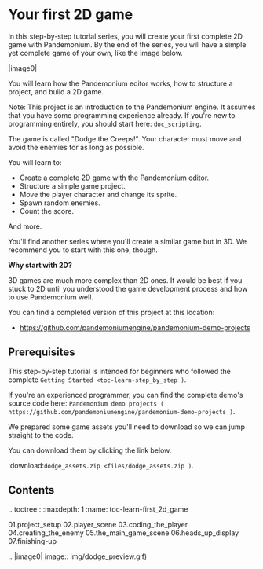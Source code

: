 

Your first 2D game
==================

In this step-by-step tutorial series, you will create your first complete 2D
game with Pandemonium. By the end of the series, you will have a simple yet complete
game of your own, like the image below.

|image0|

You will learn how the Pandemonium editor works, how to structure a project, and build
a 2D game.

Note:
 This project is an introduction to the Pandemonium engine. It assumes that
          you have some programming experience already. If you're new to
          programming entirely, you should start here: `doc_scripting`.

The game is called "Dodge the Creeps!". Your character must move and avoid the
enemies for as long as possible. 

You will learn to:

- Create a complete 2D game with the Pandemonium editor.
- Structure a simple game project.
- Move the player character and change its sprite.
- Spawn random enemies.
- Count the score.

And more.

You'll find another series where you'll create a similar game but in 3D. We
recommend you to start with this one, though.

**Why start with 2D?**

3D games are much more complex than 2D ones. It would be best if you stuck to 2D
until you understood the game development process and how to use Pandemonium well.

You can find a completed version of this project at this location:

- https://github.com/pandemoniumengine/pandemonium-demo-projects

Prerequisites
-------------

This step-by-step tutorial is intended for beginners who followed the complete
`Getting Started <toc-learn-step_by_step )`.

If you're an experienced programmer, you can find the complete demo's source
code here: `Pandemonium demo projects
( https://github.com/pandemoniumengine/pandemonium-demo-projects )`.

We prepared some game assets you'll need to download so we can jump straight to
the code.

You can download them by clicking the link below.

:download:`dodge_assets.zip <files/dodge_assets.zip )`.

Contents
--------

.. toctree::
   :maxdepth: 1
   :name: toc-learn-first_2d_game

   01.project_setup
   02.player_scene
   03.coding_the_player
   04.creating_the_enemy
   05.the_main_game_scene
   06.heads_up_display
   07.finishing-up

.. |image0| image:: img/dodge_preview.gif)
